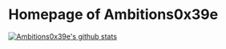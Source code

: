 # Homepage of Ambitions0x39e

<a href="https://github.com/ambitions0x39e/ambitions0x39e"><img align="center" src="https://github-readme-stats.vercel.app/api?username=ambitions0x39e&show_icons=true&include_all_commits=true&theme=transparent&hide_border=true" alt="Ambitions0x39e's github stats" /></a>

